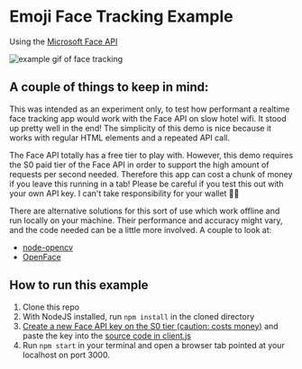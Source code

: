 Emoji Face Tracking Example
=========================
Using the [Microsoft Face API](https://docs.microsoft.com/en-us/azure/cognitive-services/face/)

![example gif of face tracking](https://cdn.glitch.com/e2329117-f736-4876-bffc-0363486fbcd5%2Femotion-short.gif?1508609604194)

## A couple of things to keep in mind:

This was intended as an experiment only, to test how performant a realtime face tracking app would work with the Face API on slow hotel wifi. It stood up pretty well in the end! The simplicity of this demo is nice because it works with regular HTML elements and a repeated API call.

The Face API totally has a free tier to play with. However, this demo requires the S0 paid tier of the Face API in order to support the high amount of requests per second needed. Therefore this app can cost a chunk of money if you leave this running in a tab! Please be careful if you test this out with your own API key. I can't take responsibility for your wallet 🙏🏻 

There are alternative solutions for this sort of use which work offline and run locally on your machine. Their performance and accuracy might vary, and the code needed can be a little more involved. A couple to look at:

+ [node-opencv](https://github.com/peterbraden/node-opencv)
+ [OpenFace](https://cmusatyalab.github.io/openface/)

## How to run this example

1. Clone this repo
2. With NodeJS installed, run `npm install` in the cloned directory
3. [Create a new Face API key on the S0 tier (caution: costs money)](https://docs.microsoft.com/en-us/azure/cognitive-services/face/) and paste the key into the [source code in client.js](https://github.com/noopkat/face-api-emoji-face/blob/master/public/client.js#L19)
4. Run `npm start` in your terminal and open a browser tab pointed at your localhost on port 3000.
